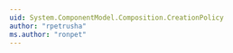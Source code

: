 ```yaml
---
uid: System.ComponentModel.Composition.CreationPolicy
author: "rpetrusha"
ms.author: "ronpet"
---
```


